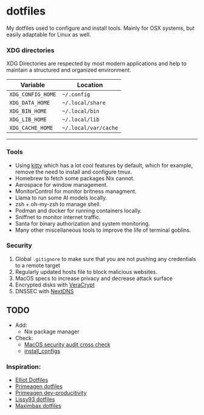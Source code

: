# dotfiles

My dotfiles used to configure and install tools.
Mainly for OSX systems, but easily adaptable for Linux as well.

### XDG directories

XDG Directories are respected by most modern applications and help to maintain a structured and organized environment.


Variable | Location
--- | ---
`XDG_CONFIG_HOME` | `~/.config`
`XDG_DATA_HOME`   | `~/.local/share`
`XDG_BIN_HOME`   | `~/.local/bin`
`XDG_LIB_HOME`    | `~/.local/lib`
`XDG_CACHE_HOME`  | `~/.local/var/cache`

---

### Tools

- Using [kitty](https://github.com/topics/kitty) which has a lot cool features by default, which for example, remove the need to install and configure tmux.
- Homebrew to fetch some packages Nix cannot.
- Aerospace for window management.
- MonitorControl for monitor britness managment.
- Llama to run some AI models locally.
- zsh + oh-my-zsh to manage shell.
- Podman and docker for running containers locally.
- Sniffnet to monitor internet traffic.
- Santa for binary authorization and system monitoring.
- Many other miscellaneous tools to improve the life of terminal goblins.

### Security 

1. Global `.gitignore` to make sure that you are not pushing any credentials to a remote target
2. Regularly updated hosts file to block malicious websites.
3. MacOS specs to increase privacy and decrease attack surface
4. Encrypted disks with [VeraCrypt](https://www.veracrypt.fr/en/Home.html)
5. DNSSEC with [NextDNS](https://nextdns.io/)

## TODO

- Add:
   - Nix package manager
- Check:
   - [MacOS security audit cross check](https://www.tenable.com/audits/DISA_STIG_Apple_macOS_14_Sonoma_v2r1)
   - [install_configs](https://github.com/tiiiecherle/osx_install_config)


### Inspiration:

- [Elliot Dotfiles](https://github.com/elliottminns/dotfiles/tree/main)
- [Primeagen dotfiles](https://github.com/ThePrimeagen/.dotfiles)
- [Primeagen dev-producitivity](https://github.com/ThePrimeagen/dev-productivity)
- [Lissy93 dotfiles](https://github.com/Lissy93/dotfiles/tree/master)
- [Maximbax dotfiles](https://github.com/maximbaz/dotfiles/tree/08d5b2daff6b226dad47685c994d842d99a86ee7)
